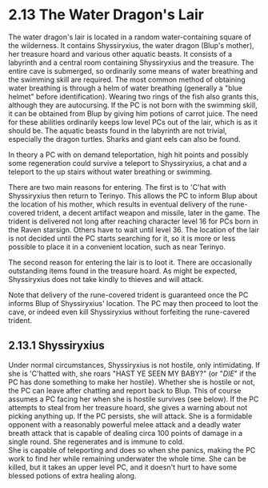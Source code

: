 # 2.13 The Water Dragon's Lair

The water dragon's lair is located in a random water-containing square of the wilderness. 
It contains Shyssiryxius, the water dragon (Blup's mother), her treasure hoard and various 
other aquatic beasts. It consists of a labyrinth and a central room containing 
Shyssiryxius and the treasure. The entire cave is submerged, so ordinarily some means of 
water breathing and the swimming skill are required. The most common method of obtaining 
water breathing is through a helm of water breathing (generally a "blue helmet" before 
identification). Wearing two rings of the fish also grants this, although they are 
autocursing. If the PC is not born with the swimming skill, it can be obtained from Blup 
by giving him potions of carrot juice. The need for these abilities ordinarily keeps low 
level PCs out of the lair, which is as it should be. The aquatic beasts found in the 
labyrinth are not trivial, especially the dragon turtles. Sharks and giant eels can also 
be found.

In theory a PC with on demand teleportation, high hit points and possibly some regeneration 
could survive a teleport to Shyssiryxius, a chat and a teleport to the up stairs without 
water breathing or swimming.

There are two main reasons for entering. The first is to 'C'hat with Shyssiryxius then 
return to Terinyo. This allows the PC to inform Blup about the location of his mother, 
which results in eventual delivery of the rune-covered trident, a decent artifact weapon 
and missile, later in the game. The trident is delivered not long after reaching character 
level 16 for PCs born in the Raven starsign. Others have to wait until level 36. The 
location of the lair is not decided until the PC starts searching for it, so it is more or 
less possible to place it in a convenient location, such as near Terinyo.

The second reason for entering the lair is to loot it. There are occasionally outstanding 
items found in the treasure hoard. As might be expected, Shyssiryxius does not take kindly 
to thieves and will attack.

Note that delivery of the rune-covered trident is guaranteed once the PC informs Blup of 
Shyssiryxius' location. The PC may then proceed to loot the cave, or indeed even kill 
Shyssiryxius without forfeiting the rune-cavered trident.


## 2.13.1 Shyssiryxius

Under normal circumstances, Shyssiryxius is not hostile, only intimidating.  If she is 
'C'hatted with, she roars "HAST YE SEEN MY BABY?" (or "*DIE*" if the PC has done something 
to make her hostile).  Whether she is hostile or not, the PC can leave after chatting and 
report back to Blup.  This of course assumes a PC facing her when she is hostile survives 
(see below).  If the PC attempts to steal from her treasure hoard, she gives a warning about 
not picking anything up.  If the PC persists, she will attack.  She is a formidable opponent 
with a reasonably powerful melee attack and a deadly water breath attack that is capable of 
dealing circa 100 points of damage in a single round.  She regenerates and is immune to cold.  
She is capable of teleporting and does so when she panics, making the PC work to find her 
while remaining underwater the whole time.  She can be killed, but it takes an upper level 
PC, and it doesn't hurt to have some blessed potions of extra healing along.
